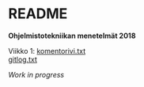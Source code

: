 # README

**Ohjelmistotekniikan menetelmät 2018**

Viikko 1:   [komentorivi.txt](https://github.com/oskarioskari/otm-harjoitustyo/blob/master/laskarit/viikko1/komentorivi.txt)\
            [gitlog.txt](https://github.com/oskarioskari/otm-harjoitustyo/blob/master/laskarit/viikko1/gitlog.txt)

*Work in progress*
